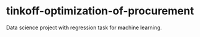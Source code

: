 # tinkoff-optimization-of-procurement

Data science project with regression task for machine learning.
